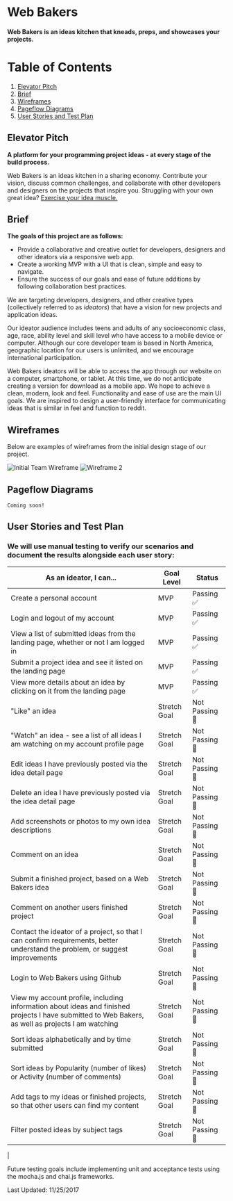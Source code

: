 # Web Bakers

<h4>Web Bakers is an ideas kitchen that kneads, preps, and showcases your projects.<h4>

# Table of Contents
1. [Elevator Pitch](#elevator-pitch)
2. [Brief](#brief)
3. [Wireframes](#wireframes)
4. [Pageflow Diagrams](#pageflow-diagrams)
5. [User Stories and Test Plan](#user-stories-and-test-plan)

## Elevator Pitch

<b>A platform for your programming project ideas - at every stage of the build process.</b>
<p>Web Bakers is an ideas kitchen in a sharing economy. Contribute your vision, discuss common challenges, and collaborate with other developers and designers on the projects that inspire you. Struggling with your own great idea? <a href="http://www.jamesaltucher.com/2014/05/the-ultimate-guide-for-becoming-an-idea-machine/">Exercise your idea muscle.</a></p>

## Brief

<b>The goals of this project are as follows:</b>
    <ul>
        <li> Provide a collaborative and creative outlet for developers, designers and other ideators via a responsive web app.</li>
        <li>Create a working MVP with a UI that is clean, simple and easy to navigate.</li>
        <li>Ensure the success of our goals and ease of future additions by following collaboration best practices.</li>
    </ul>

We are targeting developers, designers, and other creative types (collectively referred to as <em>ideators</em>) that have a vision for new projects and application ideas.  

<p>Our ideator audience includes teens and adults of any socioeconomic class, age, race, ability level and skill level who have access to a mobile device or computer.  Although our core developer team is based in North America, geographic location for our users is unlimited, and we encourage international participation.</p>

<p>Web Bakers ideators will be able to access the app through our website on a computer, smartphone, or tablet.  At this time, we do not anticipate creating a version for download as a mobile app.  We hope to achieve a clean, modern, look and feel.  Functionality and ease of use are the main UI goals.  We are inspired to design a user-friendly interface for communicating ideas that is similar in feel and function to reddit.</p>

## Wireframes

Below are examples of wireframes from the initial design stage of our project.

![Initial Team Wireframe](./assets/web_bakers_wireframe_1.jpg)
![Wireframe 2](./assets/web_bakers_wireframe_2.jpg)

## Pageflow Diagrams

    Coming soon!

## User Stories and Test Plan

### We will use manual testing to verify our scenarios and document the results alongside each user story:
<div>

| As an ideator, I can... | Goal Level | Status |
| --- | --- | --- |
| Create a personal account | MVP | Passing :white_check_mark: |
| Login and logout of my account | MVP | Passing :white_check_mark: |
| View a list of submitted ideas from the landing page, whether or not I am logged in | MVP | Passing :white_check_mark:
| Submit a project idea and see it listed on the landing page | MVP | Passing :white_check_mark: |
| View more details about an idea by clicking on it from the landing page | MVP | Passing :white_check_mark: |
| "Like" an idea | Stretch Goal | Not Passing :red_circle: |
| "Watch" an idea - see a list of all ideas I am watching on my account profile page | Stretch Goal | Not Passing :red_circle: |
| Edit ideas I have previously posted via the idea detail page | Stretch Goal | Not Passing :red_circle: |
| Delete an idea I have previously posted via the idea detail page | Stretch Goal | Not Passing :red_circle: |
| Add screenshots or photos to my own idea descriptions | Stretch Goal | Not Passing :red_circle: |
| Comment on an idea | Stretch Goal | Not Passing :red_circle: |
| Submit a finished project, based on a Web Bakers idea | Stretch Goal | Not Passing :red_circle: |
| Comment on another users finished project | Stretch Goal | Not Passing :red_circle: |
| Contact the ideator of a project, so that I can confirm requirements, better understand the problem, or suggest improvements | Stretch Goal | Not Passing :red_circle: |
| Login to Web Bakers using Github | Stretch Goal | Not Passing :red_circle: |
| View my account profile, including information about ideas and finished projects I have submitted to Web Bakers, as well as projects I am watching | Stretch Goal | Not Passing :red_circle: |
| Sort ideas alphabetically and by time submitted | Stretch Goal | Not Passing :red_circle:|
| Sort ideas by Popularity (number of likes) or Activity (number of comments) | Stretch Goal | Not Passing :red_circle: | 
| Add tags to my ideas or finished projects, so that other users can find my content | Stretch Goal | Not Passing :red_circle: |
| Filter posted ideas by subject tags | Stretch Goal | Not Passing :red_circle: |
|

</div>

Future testing goals include implementing unit and acceptance tests using the mocha.js and chai.js frameworks.

Last Updated: 11/25/2017